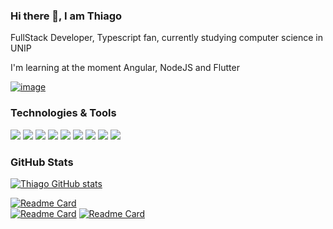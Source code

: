 ### Hi there 👋, I am Thiago

FullStack Developer, Typescript fan, currently studying computer science in UNIP

I'm learning at the moment Angular, NodeJS and Flutter

[![image](https://img.shields.io/badge/LinkedIn-0077B5?style=for-the-badge&logo=linkedin&logoColor=white)](https://www.linkedin.com/in/thiago-oliveira-de-paula/)

### Technologies & Tools

![](https://img.shields.io/badge/HTML5-E34F26?style=for-the-badge&logo=html5&logoColor=white)
![](https://img.shields.io/badge/CSS3-1572B6?style=for-the-badge&logo=css3&logoColor=white)
![](https://img.shields.io/badge/TypeScript-007ACC?style=for-the-badge&logo=typescript&logoColor=white)
![](https://img.shields.io/badge/Angular-DD0031?style=for-the-badge&logo=angular&logoColor=white)
![](https://img.shields.io/badge/React_Native-20232A?style=for-the-badge&logo=react&logoColor=61DAFB)
![](https://img.shields.io/badge/Node.js-43853D?style=for-the-badge&logo=node.js&logoColor=white)
![](https://img.shields.io/badge/MySQL-00000F?style=for-the-badge&logo=mysql&logoColor=white)
![](https://img.shields.io/badge/Dart-0175C2?style=for-the-badge&logo=dart&logoColor=white)
![](https://img.shields.io/badge/Flutter-02569B?style=for-the-badge&logo=flutter&logoColor=white)

### GitHub Stats

[![Thiago GitHub stats](https://github-readme-stats.vercel.app/api?username=thiagoOpaula&show_icons=true&theme=dark)](https://github.com/thiagoOpaula/github-readme-stats)

[![Readme Card](https://github-readme-stats.vercel.app/api/pin/?username=thiagoOpaula&repo=paper-shares&theme=dark)](https://github.com/anuraghazra/github-readme-stats)
<br>
[![Readme Card](https://github-readme-stats.vercel.app/api/pin/?username=thiagoOpaula&repo=C6-bank-clone&theme=dark)](https://github.com/anuraghazra/github-readme-stats)
[![Readme Card](https://github-readme-stats.vercel.app/api/pin/?username=thiagoOpaula&repo=Facebook-navbar&theme=dark)](https://github.com/anuraghazra/github-readme-stats)

<!--
**ThiagoOpaula/ThiagoOpaula** is a ✨ _special_ ✨ repository because its `README.md` (this file) appears on your GitHub profile.

Here are some ideas to get you started:

- 🔭 I’m currently working on ...
- 🌱 I’m currently learning ...
- 👯 I’m looking to collaborate on ...
- 🤔 I’m looking for help with ...
- 💬 Ask me about ...
- 📫 How to reach me: ...
- 😄 Pronouns: ...
- ⚡ Fun fact: ...
-->

